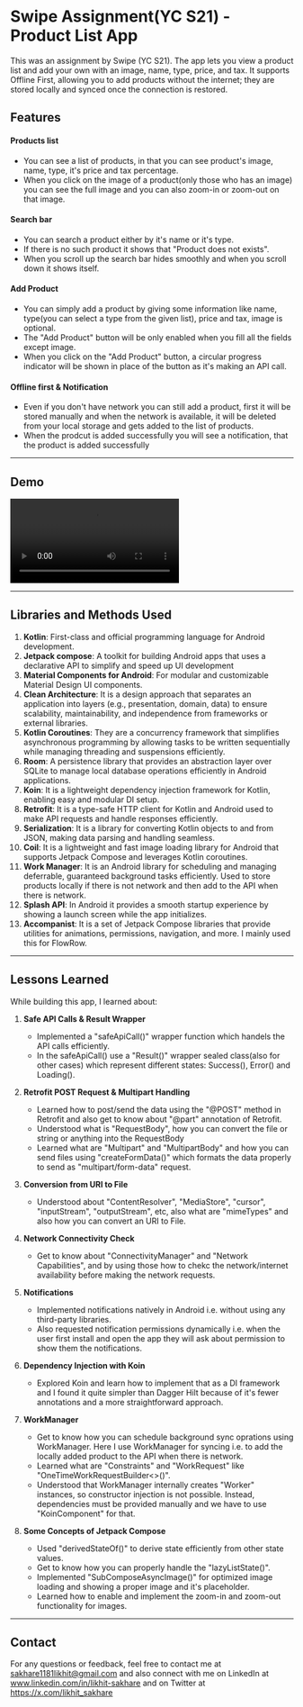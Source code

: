 # **Swipe Assignment(YC S21) - Product List App**

This was an assignment by Swipe (YC S21). The app lets you view a product list and add your own with an image, name, type, price, and tax. It supports Offline First, allowing you to add products without the internet; they are stored locally and synced once the connection is restored.

## **Features**

#### **Products list**
  - You can see a list of products, in that you can see product's image, name, type, it's price and tax percentage.
  - When you click on the image of a product(only those who has an image) you can see the full image and you can also zoom-in or zoom-out on that image.
#### **Search bar**
  - You can search a product either by it's name or it's type.
  - If there is no such product it shows that "Product does not exists".
  - When you scroll up the search bar hides smoothly and when you scroll down it shows itself.
#### **Add Product**
  - You can simply add a product by giving some information like name, type(you can select a type from the given list), price and tax, image is optional.
  - The "Add Product" button will be only enabled when you fill all the fields except image.
  - When you click on the "Add Product" button, a circular progress indicator will be shown in place of the button as it's making an API call.
#### **Offline first & Notification**
  - Even if you don't have network you can still add a product, first it will be stored manually and when the network is available, it will be deleted from your local storage and gets added to the list of products.
  - When the prodcut is added successfully you will see a notification, that the product is added successfully

--- 

## **Demo**

<video src="https://github.com/user-attachments/assets/dd697539-aebd-42ff-85c5-f9488814058a" controls="controls" style="max-width: 100%; height: auto;">
    Demo how the app works.
</video>

--- 
  
## **Libraries and Methods Used**
1. **Kotlin**: First-class and official programming language for Android development.
2. **Jetpack compose**: A toolkit for building Android apps that uses a declarative API to simplify and speed up UI development
3. **Material Components for Android**: For modular and customizable Material Design UI components.
4. **Clean Architecture**: It is a design approach that separates an application into layers (e.g., presentation, domain, data) to ensure scalability, maintainability, and independence from frameworks or external libraries.
5. **Kotlin Coroutines**: They are a concurrency framework that simplifies asynchronous programming by allowing tasks to be written sequentially while managing threading and suspensions efficiently.
6. **Room**: A persistence library that provides an abstraction layer over SQLite to manage local database operations efficiently in Android applications.
7. **Koin**: It is a lightweight dependency injection framework for Kotlin, enabling easy and modular DI setup.
8. **Retrofit**: It is a type-safe HTTP client for Kotlin and Android used to make API requests and handle responses efficiently.
9. **Serialization**: It is a library for converting Kotlin objects to and from JSON, making data parsing and handling seamless.
10. **Coil**: It is a lightweight and fast image loading library for Android that supports Jetpack Compose and leverages Kotlin coroutines.
11. **Work Manager**: It is an Android library for scheduling and managing deferrable, guaranteed background tasks efficiently. Used to store products locally if there is not network and then add to the API when there is network.
12. **Splash API**: In Android it provides a smooth startup experience by showing a launch screen while the app initializes.
13. **Accompanist**: It is a set of Jetpack Compose libraries that provide utilities for animations, permissions, navigation, and more. I mainly used this for FlowRow.
    
--- 

## Lessons Learned

While building this app, I learned about:
1. **Safe API Calls & Result Wrapper**
   - Implemented a "safeApiCall()" wrapper function which handels the API calls efficiently.
   - In the safeApiCall() use a "Result<T>()" wrapper sealed class(also for other cases) which represent different states: Success(), Error() and Loading().
     
2. **Retrofit POST Request & Multipart Handling**
   - Learned how to post/send the data using the "@POST" method in Retrofit and also get to know about "@part" annotation of Retrofit.
   - Understood what is "RequestBody", how you can convert the file or string or anything into the RequestBody
   - Learned what are "Multipart" and "MultipartBody" and how you can send files using "createFormData()" which formats the data properly to send as "multipart/form-data" request.

3. **Conversion from URI to File**
   - Understood about "ContentResolver", "MediaStore", "cursor", "inputStream", "outputStream", etc, also what are "mimeTypes" and also how you can convert an URI to File.

4. **Network Connectivity Check**
   - Get to know about "ConnectivityManager" and "Network Capabilities", and by using those how to chekc the network/internet availability before making the network requests.

5. **Notifications**
   - Implemented notifications natively in Android i.e. without using any third-party libraries.
   - Also requested notification permissions dynamically i.e. when the user first install and open the app they will ask about permission to show them the notifications.

6. **Dependency Injection with Koin**
   - Explored Koin and learn how to implement that as a DI framework and I found it quite simpler than Dagger Hilt because of it's fewer annotations and a more straightforward approach.

7. **WorkManager**
   - Get to know how you can schedule background sync oprations using WorkManager. Here I use WorkManager for syncing i.e. to add the locally added product to the API when there is network.
   - Learned what are "Constraints" and "WorkRequest" like "OneTimeWorkRequestBuilder<>()".
   - Understood that WorkManager internally creates "Worker" instances, so constructor injection is not possible. Instead, dependencies must be provided manually and we have to use "KoinComponent" for that.

8. **Some Concepts of Jetpack Compose**
   - Used "derivedStateOf()" to derive state efficiently from other state values.
   - Get to know how you can properly handle the "lazyListState()".
   - Implemented "SubComposeAsyncImage()" for optimized image loading and showing a proper image and it's placeholder.
   - Learned how to enable and implement the zoom-in and zoom-out functionality for images.

--- 

## **Contact**
For any questions or feedback, feel free to contact me at sakhare1181likhit@gmail.com and also connect with me on LinkedIn at www.linkedin.com/in/likhit-sakhare and on Twitter at https://x.com/likhit_sakhare
